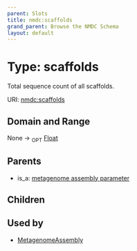 ```yaml
---
parent: Slots
title: nmdc:scaffolds
grand_parent: Browse the NMDC Schema
layout: default
---
```


# Type: scaffolds


Total sequence count of all scaffolds.

URI: [nmdc:scaffolds](https://microbiomedata/meta/scaffolds)

## Domain and Range

None ->  <sub>OPT</sub> [Float](types/Float.md)

## Parents

 *  is_a: [metagenome assembly parameter](metagenome_assembly_parameter.md)

## Children


## Used by

 * [MetagenomeAssembly](MetagenomeAssembly.md)
